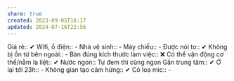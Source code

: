 ```yaml
---
share: true
created: 2023-09-05T16:17
updated: 2024-07-16T22:56
---
```

Giá rẻ:: ✔
Wifi, ổ điện:: -
Nhà vệ sinh:: -
Máy chiếu:: -
Được nói to:: ✔
Không bị ồn từ bên ngoài:: -
Bàn đúng kích thước làm việc:: ❌
Có thể vận động cơ thể/nằm la liệt:: ✔
Nước ngon:: Tự đem thì cũng ngon
Gần trung tâm:: ✔
Ở lại tới 23h:: -
Không gian tạo cảm hứng:: ✔
Có loa mic:: -